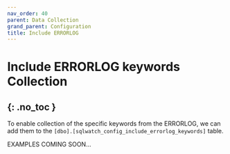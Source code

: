 ```yaml
---
nav_order: 40
parent: Data Collection
grand_parent: Configuration
title: Include ERRORLOG
---
```


# Include ERRORLOG keywords Collection
{: .no_toc }
---

To enable collection of the specific keywords from the ERRORLOG, we can add them to the `[dbo].[sqlwatch_config_include_errorlog_keywords]` table.

EXAMPLES COMING SOON...
